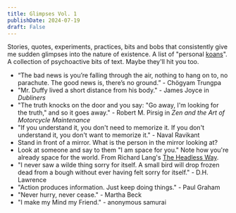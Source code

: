 ```yaml
---
title: Glimpses Vol. 1
publishDate: 2024-07-19
draft: False
---
```


Stories, quotes, experiments, practices, bits and bobs that consistently give me sudden glimpses into the nature of existence. 
A list of "personal [koans](https://en.wikipedia.org/wiki/Koan)".
A collection of psychoactive bits of text. 
Maybe they'll hit you too. 

- “The bad news is you’re falling through the air, nothing to hang on to, no parachute. The good news is, there’s no ground.” - Chögyam Trungpa
- "Mr. Duffy lived a short distance from his body." - James Joyce in *Dubliners*
- "The truth knocks on the door and you say: "Go away, I'm looking for the truth," and so it goes away." - Robert M. Pirsig in *Zen and the Art of Motorcycle Maintenance*
- "If you understand it, you don't need to memorize it. If you don't understand it, you don't want to memorize it." - Naval Ravikant
- Stand in front of a mirror. What is the person in the mirror looking at?
- Look at someone and say to them "I am space for you." Note how you're already space for the world. From Richard Lang's [The Headless Way](https://www.youtube.com/watch?v=DyYAlAYpS4g).
- "I never saw a wilde thing sorry for itself. A small bird will drop frozen dead from a bough without ever having felt sorry for itself." - D.H. Lawrence
- "Action produces information. Just keep doing things." - Paul Graham
- "Never hurry, never cease." - Martha Beck
- "I make my Mind my Friend." - anonymous samurai